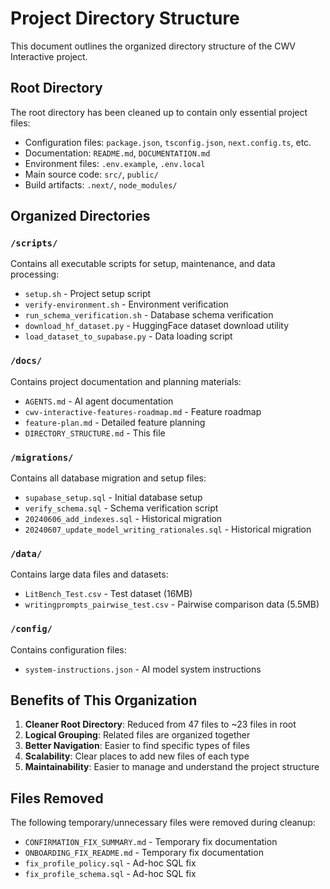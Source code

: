 # Project Directory Structure

This document outlines the organized directory structure of the CWV Interactive project.

## Root Directory

The root directory has been cleaned up to contain only essential project files:

- Configuration files: `package.json`, `tsconfig.json`, `next.config.ts`, etc.
- Documentation: `README.md`, `DOCUMENTATION.md`
- Environment files: `.env.example`, `.env.local`
- Main source code: `src/`, `public/`
- Build artifacts: `.next/`, `node_modules/`

## Organized Directories

### `/scripts/`
Contains all executable scripts for setup, maintenance, and data processing:
- `setup.sh` - Project setup script
- `verify-environment.sh` - Environment verification
- `run_schema_verification.sh` - Database schema verification
- `download_hf_dataset.py` - HuggingFace dataset download utility
- `load_dataset_to_supabase.py` - Data loading script

### `/docs/`
Contains project documentation and planning materials:
- `AGENTS.md` - AI agent documentation
- `cwv-interactive-features-roadmap.md` - Feature roadmap
- `feature-plan.md` - Detailed feature planning
- `DIRECTORY_STRUCTURE.md` - This file

### `/migrations/`
Contains all database migration and setup files:
- `supabase_setup.sql` - Initial database setup
- `verify_schema.sql` - Schema verification script
- `20240606_add_indexes.sql` - Historical migration
- `20240607_update_model_writing_rationales.sql` - Historical migration

### `/data/`
Contains large data files and datasets:
- `LitBench_Test.csv` - Test dataset (16MB)
- `writingprompts_pairwise_test.csv` - Pairwise comparison data (5.5MB)

### `/config/`
Contains configuration files:
- `system-instructions.json` - AI model system instructions

## Benefits of This Organization

1. **Cleaner Root Directory**: Reduced from 47 files to ~23 files in root
2. **Logical Grouping**: Related files are organized together
3. **Better Navigation**: Easier to find specific types of files
4. **Scalability**: Clear places to add new files of each type
5. **Maintainability**: Easier to manage and understand the project structure

## Files Removed

The following temporary/unnecessary files were removed during cleanup:
- `CONFIRMATION_FIX_SUMMARY.md` - Temporary fix documentation
- `ONBOARDING_FIX_README.md` - Temporary fix documentation  
- `fix_profile_policy.sql` - Ad-hoc SQL fix
- `fix_profile_schema.sql` - Ad-hoc SQL fix 